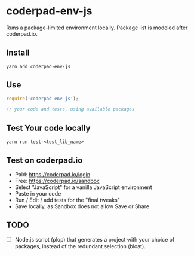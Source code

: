 # coderpad-env-js

Runs a package-limited environment locally. Package list is modeled after coderpad.io.

## Install

```shell
yarn add coderpad-env-js
```

## Use

```javascript
require('coderpad-env-js');

// your code and tests, using available packages
```

## Test Your code locally

```shell
yarn run test-<test_lib_name>
```

## Test on coderpad.io

- Paid: https://coderpad.io/login
- Free: https://coderpad.io/sandbox
- Select "JavaScript" for a vanilla JavaScript environment
- Paste in your code
- Run / Edit / add tests for the "final tweaks"
- Save locally, as Sandbox does not allow Save or Share

## TODO

- [ ] Node.js script (plop) that generates a project with your choice of packages, instead of the redundant selection (bloat).
